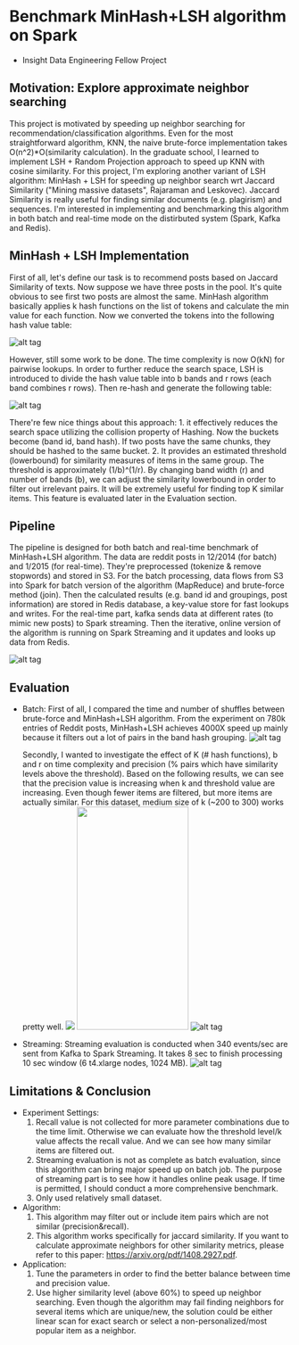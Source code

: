 # Benchmark MinHash+LSH algorithm on Spark
* Insight Data Engineering Fellow Project

## Motivation: Explore approximate neighbor searching

This project is motivated by speeding up neighbor searching for recommendation/classification algorithms. Even for the most straightforward algorithm, KNN, the naive brute-force implementation takes O(n^2)*O(similarity calculation). In the graduate school, I learned to implement LSH + Random Projection approach to speed up KNN with cosine similarity. For this project, I'm exploring another variant of LSH algorithm: MinHash + LSH for speeding up neighbor search wrt Jaccard Similarity ("Mining massive datasets", Rajaraman and Leskovec). Jaccard Similarity is really useful for finding similar documents (e.g. plagirism) and sequences. I'm interested in implementing and benchmarking this algorithm in both batch and real-time mode on the distirbuted system (Spark, Kafka and Redis).

## MinHash + LSH Implementation

First of all, let's define our task is to recommend posts based on Jaccard Similarity of texts. Now suppose we have three posts in the pool. It's quite obvious to see first two posts are almost the same. MinHash algorithm basically applies k hash functions on the list of tokens and calculate the min value for each function. Now we converted the tokens into the following hash value table:

![alt tag](pics/minhash_.png)

However, still some work to be done. The time complexity is now O(kN) for pairwise lookups. In order to further reduce the search space, LSH is introduced to divide the hash value table into b bands and r rows (each band combines r rows). Then re-hash and generate the following table:

![alt tag](pics/lsh_bands.png)

There're few nice things about this approach: 1. it effectively reduces the search space utilizing the collision property of Hashing. Now the buckets become (band id, band hash). If two posts have the same chunks, they should be hashed to the same bucket. 2. It provides an estimated threshold (lowerbound) for similarity measures of items in the same group. The threshold is approximately (1/b)^(1/r). By changing band width (r) and number of bands (b), we can adjust the similarity lowerbound in order to filter out irrelevant pairs. It will be extremely useful for finding top K similar items. This feature is evaluated later in the Evaluation section.

## Pipeline

The pipeline is designed for both batch and real-time benchmark of MinHash+LSH algorithm. The data are reddit posts in 12/2014 (for batch) and 1/2015 (for real-time). They're preprocessed (tokenize & remove stopwords) and stored in S3. For the batch processing, data flows from S3 into Spark for batch version of the algorithm (MapReduce) and brute-force method (join). Then the calculated results (e.g. band id and groupings, post information) are stored in Redis database, a key-value store for fast lookups and writes. For the real-time part, kafka sends data at different rates (to mimic new posts) to Spark streaming. Then the iterative, online version of the algorithm is running on Spark Streaming and it updates and looks up data from Redis.

![alt tag](pics/pipeline.png)

## Evaluation
* Batch:
   First of all, I compared the time and number of shuffles between brute-force and MinHash+LSH algorithm. From the experiment on 780k entries of Reddit posts, MinHash+LSH achieves 4000X speed up mainly because it filters out a lot of pairs in the band hash grouping.
  ![alt tag](pics/batch_brute_force.png)
  
   Secondly, I wanted to investigate the effect of K (# hash functions), b and r on time complexity and precision (% pairs which have similarity levels above the threshold). Based on the following results, we can see that the precision value is increasing when k and threshold value are increasing. Even though fewer items are filtered, but more items are actually similar. For this dataset, medium size of k (~200 to 300) works pretty well.
  ![](pics/threshold.png)
  <img src="pics/threshold.png" width="200" height="400" />
  ![alt tag](pics/time_vs_kb.png)

* Streaming:
   Streaming evaluation is conducted when 340 events/sec are sent from Kafka to Spark Streaming. It takes 8 sec to finish processing 10 sec window (6 t4.xlarge nodes, 1024 MB).
   ![alt tag](pics/streaming_spark_340.png)

## Limitations & Conclusion
* Experiment Settings:
  1. Recall value is not collected for more parameter combinations due to the time limit. Otherwise we can evaluate how the threshold level/k value affects the recall value. And we can see how many similar items are filtered out.
  2. Streaming evaluation is not as complete as batch evaluation, since this algorithm can bring major speed up on batch job. The purpose of streaming part is to see how it handles online peak usage. If time is permitted, I should conduct a more comprehensive benchmark.
  3. Only used relatively small dataset.
* Algorithm:
  1. This algorithm may filter out or include item pairs which are not similar (precision&recall). 
  2. This algorithm works specifically for jaccard similarity. If you want to calculate approximate neighbors for other similarity metrics, please refer to this paper: https://arxiv.org/pdf/1408.2927.pdf.
* Application:
  1. Tune the parameters in order to find the better balance between time and precision value. 
  2. Use higher similarity level (above 60%) to speed up neighbor searching. Even though the algorithm may fail finding neighbors for several items which are unique/new, the solution could be either linear scan for exact search or select a non-personalized/most popular item as a neighbor.





